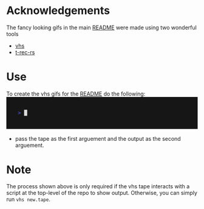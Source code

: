 # Acknowledgements
The fancy looking gifs in the main [README](../README.md) were made using two wonderful tools
* [vhs](https://github.com/charmbracelet/vhs)
* [t-rec-rs](https://github.com/sassman/t-rec-rs)

# Use
To create the vhs gifs for the [README](../README.md) do the following:
![Alt Text](gifs/vhs.gif)
* pass the tape as the first arguement and the output as the second arguement.

# Note
The process shown above is only required if the vhs tape interacts with a script at the top-level of the repo to show output.
Otherwise, you can simply run `vhs new.tape`.